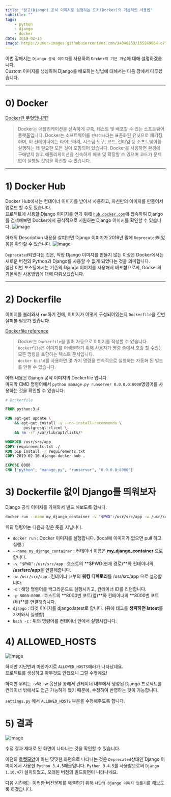 ```yaml
---
title: "장고(Django) 공식 이미지로 설명하는 도커(Docker)의 기본적인 사용법"
subtitle: ""
tags:
    - python
    - django
    - docker
date: 2019-02-16
image: https://user-images.githubusercontent.com/34048253/155849664-c7f20fd7-0925-417c-9eed-16a16530facb.png
---
```


이번 장에서는 `Django 공식 이미지`를 사용하여 `Docker의 기본 개념`에 대해 설명하겠습니다.<br>
Custom 이미지를 생성하여 Django를 배포하는 방법에 대해서는 다음 장에서 다루겠습니다.

---

# 0) Docker

[Docker란 무엇입니까?](https://aws.amazon.com/ko/docker/)
>Docker는 애플리케이션을 신속하게 구축, 테스트 및 배포할 수 있는 소프트웨어 플랫폼입니다. Docker는 소프트웨어를 `컨테이너`라는 표준화된 유닛으로 패키징하며, 이 컨테이너에는 라이브러리, 시스템 도구, 코드, 런타임 등 소프트웨어를 실행하는 데 필요한 모든 것이 포함되어 있습니다. Docker를 사용하면 환경에 구애받지 않고 애플리케이션을 신속하게 배포 및 확장할 수 있으며 코드가 문제없이 실행될 것임을 확신할 수 있습니다.

---

# 1) Docker Hub
Docker Hub에서는 컨테이너 이미지를 받아서 사용하고, 자신만의 이미지를 만들어서 업로드 할 수도 있습니다.<br>
프로젝트에 사용할 Django 이미지를 얻기 위해 [`hub.docker.com`](https://hub.docker.com/_/django)에 접속하여 Django를 검색해보면 Docker에서 공식적으로 지원하는 Django 이미지를 확인할 수 있습니다.
![image](https://user-images.githubusercontent.com/34048253/52415147-94b42c00-2b29-11e9-90ca-bd8a777ff351.png)

아래의 Description 내용을 살펴보면 Django 이미지가 2016년 말에 `Deprecated`되었음을 확인할 수 있습니다.
![image](https://user-images.githubusercontent.com/34048253/52911229-5c101180-32e4-11e9-898c-0f34d4470633.png)

`Deprecated`되었다는 것은, 직접 Django 이미지를 만들지 않는 이상은 Docker에서는 새로운 버전의 Python과 Django를 사용할 수 없게 되었다는 것을 의미합니다.<br>
일단 이번 포스팅에서는 기존의 Django 이미지를 사용해서 배포함으로써, Docker의 기본적인 사용방법에 대해 다뤄보겠습니다.

---

# 2) Dockerfile

이미지를 불러와서 `run`하기 전에, 이미지가 어떻게 구성되어있는지 `Dockerfile`을 한번 살펴볼 필요가 있습니다.

[Dockerfile reference](https://docs.docker.com/engine/reference/builder/)
>Docker는 `Dockerfile`을 읽어 자동으로 이미지를 작성할 수 있습니다. `Dockerfile`은 이미지를 어셈블하기 위해 사용자가 명령 줄에서 호출 할 수있는 모든 명령을 포함하는 텍스트 문서입니다.<br>
`docker build`를 사용하면 몇 가지 명령을 연속적으로 실행하는 자동화 된 빌드를 만들 수 있습니다.

아래 내용은 Django 공식 이미지의 Dockerfile 입니다.<br>
마지막 CMD 명령어에서 `python manage.py runserver 0.0.0.0:8000`명령어를 사용하는 것을 확인할 수 있습니다.

```dockerfile
# Dockerfile

FROM python:3.4

RUN apt-get update \
    && apt-get install -y --no-install-recommends \
        postgresql-client \
    && rm -rf /var/lib/apt/lists/*

WORKDIR /usr/src/app
COPY requirements.txt ./
RUN pip install -r requirements.txt
COPY 2019-02-16-django-docker-hub .

EXPOSE 8000
CMD ["python", "manage.py", "runserver", "0.0.0.0:8000"]
```

# 3) Dockerfile 없이 Django를 띄워보자

Django 공식 이미지를 가져와서 빌드 해보도록 합시다.

<script id="asciicast-XlAQaw2BxeUo6JeYqKQsfoFMc" src="https://asciinema.org/a/XlAQaw2BxeUo6JeYqKQsfoFMc.js" async></script>

```bash
docker run --name my_django_container -v "$PWD":/usr/src/app -w /usr/src/app -d -p 8000:8000 django bash -c "pip install django && django-admin startproject mydjangoproject && cd mydjangoproject && python manage.py runserver 0.0.0.0:8000"
```

위의 명령어는 다음과 같은 뜻을 지닙니다.

- `docker run` : Docker 이미지를 실행합니다. (local에 이미지가 없으면 pull 하고 실행.)
- `--name my_django_container` : 컨테이너 이름은 **my_django_container** 으로 합니다.
- `-v "$PWD":/usr/src/app` : 호스트의 **$PWD(현재 경로)**와 컨테이너의 **/usr/src/app**을 연결해줍니다.
- `-w /usr/src/app` : 컨테이너 내부의 **워킹 디렉토리**를 /usr/src/app 으로 설정합니다.
- `-d` : 해당 명령어를 백그라운드로 실행시키고, 컨테이너 ID를 리턴합니다.
- `-p 8000:8000` : 호스트의 **8000번 포트(앞)**와 컨테이너의 **8000번 포트(뒤)**를 연결해줍니다.
- `django` : 타겟 이미지를 django:latest로 합니다. (뒤에 태그를 **생략하면 latest**를 가져와서 실행함)
- `bash -c` : 뒤의 명령어를 컨테이너 안에서 실행시킵니다.

# 4) ALLOWED_HOSTS

![image](https://user-images.githubusercontent.com/34048253/52415825-70f1e580-2b2b-11e9-85a5-a9876bf33dd8.png)

하지만 지난번과 마찬가지로 `ALLOWED_HOSTS`에러가 나타났네요.<br>
프로젝트를 생성하고 아무것도 안했으니 그럴 수밖에요!

하지만 우리는 -v와 -w 옵션을 통해서 컨테이너 내부에서 생성된 Django 프로젝트를 컨테이너 밖에서도 접근 가능하게 했기 때문에, 수정하여 반영하는 것이 가능합니다.

`settings.py` 에서 `ALLOWED_HOSTS` 부분을 수정해주도록 합니다.

<script id="asciicast-aLv4kVJi7vU8IQTc8D7HaqBEI" src="https://asciinema.org/a/aLv4kVJi7vU8IQTc8D7HaqBEI.js" async></script>

# 5) 결과

![image](https://user-images.githubusercontent.com/34048253/52416726-9f70c000-2b2d-11e9-9eb9-fb164097b865.png)

수정 결과 제대로 된 화면이 나타나는 것을 확인할 수 있습니다.

이전의 [로켓모양](https://user-images.githubusercontent.com/34048253/51082317-0f1aa780-1748-11e9-91b7-2a6c99a98b4b.png)이 아닌 밋밋한 화면으로 나타나는 것은 `Deprecated`상태인 Django 이미지에서 사용한 `Python 3.4.5`때문입니다.
`Python 3.4.5`를 사용함으로써 `Django 1.10.4`가 설치되었고, 오래된 버전의 빌드화면이 나타나네요.

다음 시간에는 이러한 버전문제를 해결하기 위해 `나만의 Django 이미지 만들기`를 해보도록 하겠습니다.
